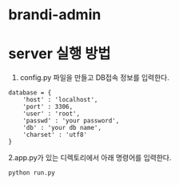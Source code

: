 # brandi-admin

# server 실행 방법

1. config.py 파일을 만들고 DB접속 정보를 입력한다.
```
database = {
    'host' : 'localhost',
    'port' : 3306,
    'user' : 'root',
    'passwd' : 'your password',
    'db' : 'your db name',
    'charset' : 'utf8'
}
```

2.app.py가 있는 디렉토리에서 아래 명령어를 입력한다.
```
python run.py 
```
